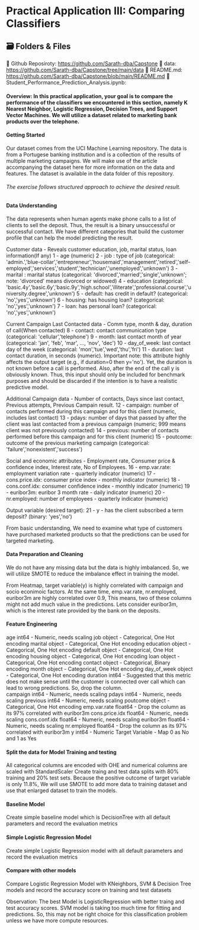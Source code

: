# Practical Application III: Comparing Classifiers

## 🗃️ Folders & Files

🔗 Github Reposiroty: https://github.com/Sarath-dba/Capstone
🔗 data: https://github.com/Sarath-dba/Capstone/tree/main/data
🔗 README.md: https://github.com/Sarath-dba/Capstone/blob/main/README.md
🔗 Student_Performance_Prediction_Analysis.ipynb: 

#### Overview: In this practical application, your goal is to compare the performance of the classifiers we encountered in this section, namely K Nearest Neighbor, Logistic Regression, Decision Trees, and Support Vector Machines. We will utilize a dataset related to marketing bank products over the telephone.

#### Getting Started
Our dataset comes from the UCI Machine Learning repository. The data is from a Portugese banking institution and is a collection of the results of multiple marketing campaigns. We will make use of the article accompanying the dataset here for more information on the data and features. The dataset is available in the data folder of this repository.

###### The exercise follows structured approach to achieve the desired result.

#### Data Understanding

The data represents when human agents make phone calls to a list of clients to sell the deposit. Thus, the result is a binary unsuccessful or successful contact.
We have different categories that build the customer profile that can help the model predicting the result.

Customer data - Reveals customer education, job, marital status, loan information(If any)
1 - age (numeric)
2 - job : type of job (categorical: 'admin.','blue-collar','entrepreneur','housemaid','management','retired','self-employed','services','student','technician','unemployed','unknown')
3 - marital : marital status (categorical: 'divorced','married','single','unknown'; note: 'divorced' means divorced or widowed)
4 - education (categorical: 'basic.4y','basic.6y','basic.9y','high.school','illiterate','professional.course','university.degree','unknown')
5 - default: has credit in default? (categorical: 'no','yes','unknown')
6 - housing: has housing loan? (categorical: 'no','yes','unknown')
7 - loan: has personal loan? (categorical: 'no','yes','unknown')

Current Campaign Last Contacted data - Comm type, month & day, duration of call(When contacted)
8 - contact: contact communication type (categorical: 'cellular','telephone')
9 - month: last contact month of year (categorical: 'jan', 'feb', 'mar', ..., 'nov', 'dec')
10 - day_of_week: last contact day of the week (categorical: 'mon','tue','wed','thu','fri')
11 - duration: last contact duration, in seconds (numeric). 
Important note: this attribute highly affects the output target (e.g., if duration=0 then y='no'). Yet, the duration is not known before a call is performed. Also, after the end of the call y is obviously known. Thus, this input should only be included for benchmark purposes and should be discarded if the intention is to have a realistic predictive model.

Additional Campaign data - Number of contacts, Days since last contact, Previous attempts, Previous Campain result.
12 - campaign: number of contacts performed during this campaign and for this client (numeric, includes last contact)
13 - pdays: number of days that passed by after the client was last contacted from a previous campaign (numeric; 999 means client was not previously contacted)
14 - previous: number of contacts performed before this campaign and for this client (numeric)
15 - poutcome: outcome of the previous marketing campaign (categorical: 'failure','nonexistent','success')

Social and economic attributes - Employment rate, Consumer price & confidence index, Interest rate, No of Employees.
16 - emp.var.rate: employment variation rate - quarterly indicator (numeric)
17 - cons.price.idx: consumer price index - monthly indicator (numeric)
18 - cons.conf.idx: consumer confidence index - monthly indicator (numeric)
19 - euribor3m: euribor 3 month rate - daily indicator (numeric)
20 - nr.employed: number of employees - quarterly indicator (numeric)

Output variable (desired target):
21 - y - has the client subscribed a term deposit? (binary: 'yes','no')

From basic understanding, We need to examine what type of customers have purchased marketed products so that the predictions can be used for targeted marketing.

#### Data Preparation and Cleaning

We do not have any missing data but the data is highly imbalanced. So, we will utilize SMOTE to reduce the imbalance effect in training the model.

From Heatmap, target variable(y) is highly correlated with campaign and socio econimoic factors.
At the same time, emp.var.rate, nr.employed, euribor3m are highly correlated over 0.9, This means, two of these columns might not add much value in the predictions. Lets consider euribor3m, which is the interest rate provided by the bank on the deposits.

#### Feature Engineering

age             int64  - Numeric, needs scaling
job             object - Categorical, One Hot encoding
marital         object - Categorical, One Hot encoding
education       object - Categorical, One Hot encoding
default         object - Categorical, One Hot encoding
housing         object - Categorical, One Hot encoding
loan            object - Categorical, One Hot encoding
contact         object - Categorical, Binary encoding
month           object - Categorical, One Hot encoding
day_of_week     object - Categorical, One Hot encoding 
duration        int64  - Suggested that this metric does not make sense until the customer is connected over call which can lead to wrong predictions. So, drop the column.                         
campaign        int64  - Numeric, needs scaling
pdays           int64  - Numeric, needs scaling
previous        int64  - Numeric, needs scaling
poutcome        object - Categorical, One Hot encoding
emp.var.rate    float64 - Drop the column as its 97% correlated with euribor3m
cons.price.idx  float64 - Numeric, needs scaling
cons.conf.idx   float64 - Numeric, needs scaling
euribor3m       float64 - Numeric, needs scaling
nr.employed     float64 - Drop the column as its 97% correlated with euribor3m
y               int64 -   Numeric Target Variable - Map 0 as No and 1 as Yes

#### Split the data for Model Training and testing

All categorical columns are encoded with OHE and numerical columns are scaled with StandardScaler
Create traing and test data splits with 80% training and 20% test sets. 
Because the positive outcome of target variable is only 11.8%, We will use SMOTE to add more data to training dataset and use that enlarged dataset to train the models.

#### Baseline Model

Create simple baseline model which is DecisionTree with all default parameters and record the evaluation metrics

#### Simple Logistic Regression Model

Create simple Logistic Regression model with all default parameters and record the evaluation metrics

#### Compare with other models

Compare Logistic Regression Model with KNeighbors, SVM & Decision Tree models and record the accuracy score on training and test datasets

Observation: The best Model is LogisticRegression with better traing and test accuracy scores.
SVM model is taking too much time for fitting and predictions. So, this may not be right choice for this classification problem unless we have more compute resources.







